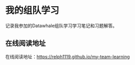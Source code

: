# 我的组队学习
记录我参加的Datawhale组队学习学习笔记和习题解答。

## 在线阅读地址
在线阅读地址：https://relph1119.github.io/my-team-learning
